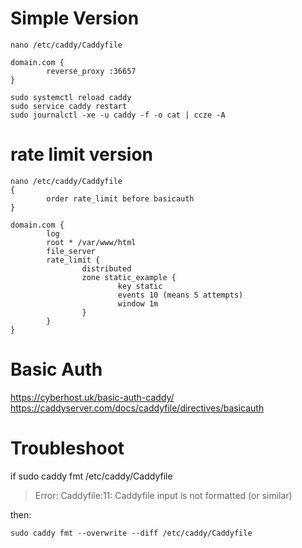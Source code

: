 
# Simple Version
```
nano /etc/caddy/Caddyfile

domain.com {
        reverse_proxy :36657
}

sudo systemctl reload caddy
sudo service caddy restart
sudo journalctl -xe -u caddy -f -o cat | ccze -A

```

# rate limit version

```
nano /etc/caddy/Caddyfile
{
        order rate_limit before basicauth
}

domain.com {
        log
        root * /var/www/html
        file_server
        rate_limit {
                distributed
                zone static_example {
                        key static
                        events 10 (means 5 attempts)
                        window 1m
                }
        }
}

```
# Basic Auth
https://cyberhost.uk/basic-auth-caddy/<br>
https://caddyserver.com/docs/caddyfile/directives/basicauth

# Troubleshoot

if 
sudo caddy fmt /etc/caddy/Caddyfile

> Error: Caddyfile:11: Caddyfile input is not formatted (or similar)

then:
```
sudo caddy fmt --overwrite --diff /etc/caddy/Caddyfile
```
